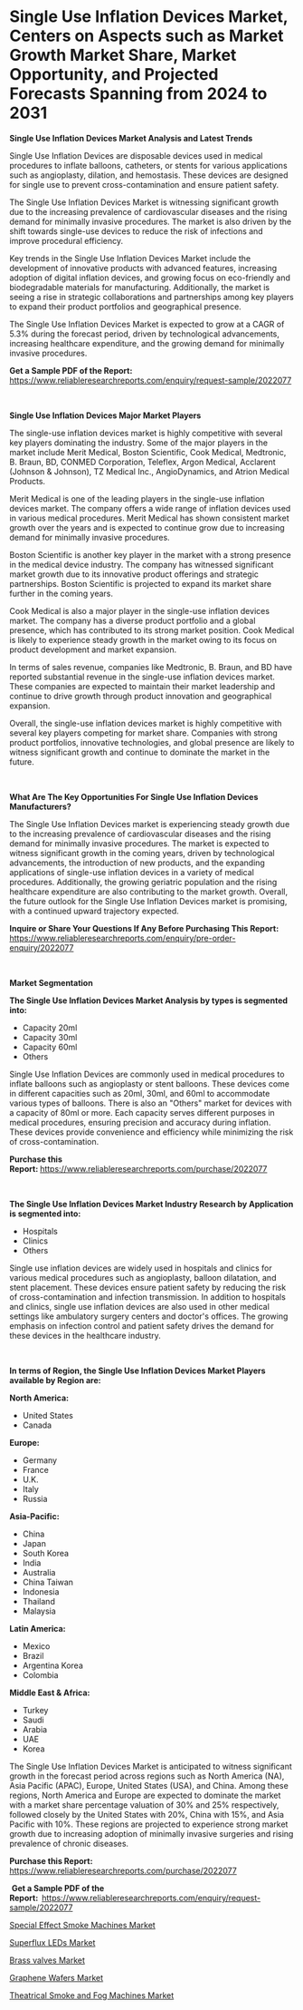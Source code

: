<p><h1>Single Use Inflation Devices Market, Centers on Aspects such as Market Growth Market Share, Market Opportunity, and Projected Forecasts Spanning from 2024 to 2031</h1></p><p><strong>Single Use Inflation Devices Market Analysis and Latest Trends</strong></p>
<p><p>Single Use Inflation Devices are disposable devices used in medical procedures to inflate balloons, catheters, or stents for various applications such as angioplasty, dilation, and hemostasis. These devices are designed for single use to prevent cross-contamination and ensure patient safety.</p><p>The Single Use Inflation Devices Market is witnessing significant growth due to the increasing prevalence of cardiovascular diseases and the rising demand for minimally invasive procedures. The market is also driven by the shift towards single-use devices to reduce the risk of infections and improve procedural efficiency.</p><p>Key trends in the Single Use Inflation Devices Market include the development of innovative products with advanced features, increasing adoption of digital inflation devices, and growing focus on eco-friendly and biodegradable materials for manufacturing. Additionally, the market is seeing a rise in strategic collaborations and partnerships among key players to expand their product portfolios and geographical presence.</p><p>The Single Use Inflation Devices Market is expected to grow at a CAGR of 5.3% during the forecast period, driven by technological advancements, increasing healthcare expenditure, and the growing demand for minimally invasive procedures.</p></p>
<p><strong>Get a Sample PDF of the Report:&nbsp;</strong> <a href="https://www.reliableresearchreports.com/enquiry/request-sample/2022077">https://www.reliableresearchreports.com/enquiry/request-sample/2022077</a></p>
<p>&nbsp;</p>
<p><strong>Single Use Inflation Devices Major Market Players</strong></p>
<p><p>The single-use inflation devices market is highly competitive with several key players dominating the industry. Some of the major players in the market include Merit Medical, Boston Scientific, Cook Medical, Medtronic, B. Braun, BD, CONMED Corporation, Teleflex, Argon Medical, Acclarent (Johnson & Johnson), TZ Medical Inc., AngioDynamics, and Atrion Medical Products.</p><p>Merit Medical is one of the leading players in the single-use inflation devices market. The company offers a wide range of inflation devices used in various medical procedures. Merit Medical has shown consistent market growth over the years and is expected to continue grow due to increasing demand for minimally invasive procedures.</p><p>Boston Scientific is another key player in the market with a strong presence in the medical device industry. The company has witnessed significant market growth due to its innovative product offerings and strategic partnerships. Boston Scientific is projected to expand its market share further in the coming years.</p><p>Cook Medical is also a major player in the single-use inflation devices market. The company has a diverse product portfolio and a global presence, which has contributed to its strong market position. Cook Medical is likely to experience steady growth in the market owing to its focus on product development and market expansion.</p><p>In terms of sales revenue, companies like Medtronic, B. Braun, and BD have reported substantial revenue in the single-use inflation devices market. These companies are expected to maintain their market leadership and continue to drive growth through product innovation and geographical expansion.</p><p>Overall, the single-use inflation devices market is highly competitive with several key players competing for market share. Companies with strong product portfolios, innovative technologies, and global presence are likely to witness significant growth and continue to dominate the market in the future.</p></p>
<p>&nbsp;</p>
<p><strong>What Are The Key Opportunities For Single Use Inflation Devices Manufacturers?</strong></p>
<p><p>The Single Use Inflation Devices market is experiencing steady growth due to the increasing prevalence of cardiovascular diseases and the rising demand for minimally invasive procedures. The market is expected to witness significant growth in the coming years, driven by technological advancements, the introduction of new products, and the expanding applications of single-use inflation devices in a variety of medical procedures. Additionally, the growing geriatric population and the rising healthcare expenditure are also contributing to the market growth. Overall, the future outlook for the Single Use Inflation Devices market is promising, with a continued upward trajectory expected.</p></p>
<p><strong>Inquire or Share Your Questions If Any Before Purchasing This Report:</strong> <a href="https://www.reliableresearchreports.com/enquiry/pre-order-enquiry/2022077">https://www.reliableresearchreports.com/enquiry/pre-order-enquiry/2022077</a></p>
<p>&nbsp;</p>
<p><strong>Market Segmentation</strong></p>
<p><strong>The Single Use Inflation Devices Market Analysis by types is segmented into:</strong></p>
<p><ul><li>Capacity 20ml</li><li>Capacity 30ml</li><li>Capacity 60ml</li><li>Others</li></ul></p>
<p><p>Single Use Inflation Devices are commonly used in medical procedures to inflate balloons such as angioplasty or stent balloons. These devices come in different capacities such as 20ml, 30ml, and 60ml to accommodate various types of balloons. There is also an "Others" market for devices with a capacity of 80ml or more. Each capacity serves different purposes in medical procedures, ensuring precision and accuracy during inflation. These devices provide convenience and efficiency while minimizing the risk of cross-contamination.</p></p>
<p><strong>Purchase this Report:&nbsp;</strong><a href="https://www.reliableresearchreports.com/purchase/2022077">https://www.reliableresearchreports.com/purchase/2022077</a></p>
<p>&nbsp;</p>
<p><strong>The Single Use Inflation Devices Market Industry Research by Application is segmented into:</strong></p>
<p><ul><li>Hospitals</li><li>Clinics</li><li>Others</li></ul></p>
<p><p>Single use inflation devices are widely used in hospitals and clinics for various medical procedures such as angioplasty, balloon dilatation, and stent placement. These devices ensure patient safety by reducing the risk of cross-contamination and infection transmission. In addition to hospitals and clinics, single use inflation devices are also used in other medical settings like ambulatory surgery centers and doctor's offices. The growing emphasis on infection control and patient safety drives the demand for these devices in the healthcare industry.</p></p>
<p>&nbsp;</p>
<p><strong>In terms of Region, the Single Use Inflation Devices Market Players available by Region are:</strong></p>
<p>
    <p> <strong> North America: </strong>
        <ul>
            <li>United States</li>
            <li>Canada</li>
        </ul>
        </p> 
    <p> <strong> Europe: </strong>
        <ul>
            <li>Germany</li>
            <li>France</li>
            <li>U.K.</li>
            <li>Italy</li>
            <li>Russia</li>
        </ul>
        </p> 
    <p> <strong> Asia-Pacific: </strong>
        <ul>
            <li>China</li>
            <li>Japan</li>
            <li>South Korea</li>
            <li>India</li>
            <li>Australia</li>
            <li>China Taiwan</li>
            <li>Indonesia</li>
            <li>Thailand</li>
            <li>Malaysia</li>
        </ul>
        </p> 
    <p> <strong> Latin America: </strong>
        <ul>
            <li>Mexico</li>
            <li>Brazil</li>
            <li>Argentina Korea</li>
            <li>Colombia</li>
        </ul>
        </p> 
    <p> <strong> Middle East & Africa: </strong>
        <ul>
            <li>Turkey</li>
            <li>Saudi</li>
            <li>Arabia</li>
            <li>UAE</li>
            <li>Korea</li>
        </ul>
    </p>
    </p>
<p><p>The Single Use Inflation Devices Market is anticipated to witness significant growth in the forecast period across regions such as North America (NA), Asia Pacific (APAC), Europe, United States (USA), and China. Among these regions, North America and Europe are expected to dominate the market with a market share percentage valuation of 30% and 25% respectively, followed closely by the United States with 20%, China with 15%, and Asia Pacific with 10%. These regions are projected to experience strong market growth due to increasing adoption of minimally invasive surgeries and rising prevalence of chronic diseases.</p></p>
<p><strong>Purchase this Report: </strong><a href="https://www.reliableresearchreports.com/purchase/2022077">https://www.reliableresearchreports.com/purchase/2022077</a></p>
<p>&nbsp;<strong>Get a Sample PDF of the Report:&nbsp;&nbsp;</strong><a href="https://www.reliableresearchreports.com/enquiry/request-sample/2022077">https://www.reliableresearchreports.com/enquiry/request-sample/2022077</a></p>
<p><strong></strong></p>
<p><p><a href="https://gamy-alyssum-396.notion.site/Special-Effect-Smoke-Machines-Market-Dynamics-2024-2031-Also-about-Its-Market-Trends-Projections--6ea24ea05bb946b9836445a63b9508eb">Special Effect Smoke Machines Market</a></p><p><a href="https://view.publitas.com/reportprime-1/superflux-leds-market-offer-valuable-insights-into-market-size-market-share-market-trends-and-projections-spanning-from-2024-to-2031/">Superflux LEDs Market</a></p><p><a href="https://natural-crush-b99.notion.site/Brass-valves-Market-Size-Growing-and-Forecasted-for-period-from-2024-2031-and-provides-complete-ma-99dc73aa38d24d9fb27ec9391aeafb05">Brass valves Market</a></p><p><a href="https://view.publitas.com/reportprime-1/graphene-wafers-market-size-share-trends-analysis-report-by-application-regional-outlook-competitive-strategies-and-segment-forecasts-2024-2031/">Graphene Wafers Market</a></p><p><a href="https://boundless-drawbridge-702.notion.site/Theatrical-Smoke-and-Fog-Machines-Market-Research-Report-The-Key-To-Successful-Business-Strategy-Fo-8d10e5e836704f6c8c331916296748cc">Theatrical Smoke and Fog Machines Market</a></p></p>